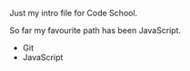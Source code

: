 Just my intro file for Code School.

So far my favourite path has been JavaScript.

* Git
* JavaScript
